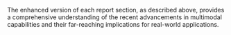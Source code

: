 The enhanced version of each report section, as described above, provides a comprehensive understanding of the recent advancements in multimodal capabilities and their far-reaching implications for real-world applications.